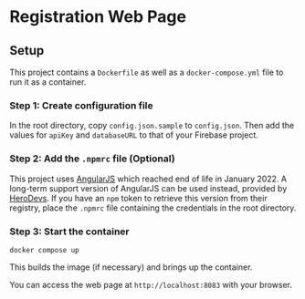 <!--
SPDX-FileCopyrightText: Copyright (C) 2021 Opal Health Informatics Group at the Research Institute of the McGill University Health Centre <john.kildea@mcgill.ca>

SPDX-License-Identifier: AGPL-3.0-or-later
-->

# Registration Web Page

## Setup

This project contains a `Dockerfile` as well as a `docker-compose.yml` file to run it as a container.

### Step 1: Create configuration file

In the root directory, copy `config.json.sample` to `config.json`.
Then add the values for `apiKey` and `databaseURL` to that of your Firebase project.

### Step 2: Add the `.npmrc` file (Optional)

This project uses [AngularJS](https://angularjs.org/) which reached end of life in January 2022.
A long-term support version of AngularJS can be used instead, provided by [HeroDevs](https://www.herodevs.com/support/nes-angularjs). If you have an `npm` token to retrieve this version from their registry, place the `.npmrc` file containing the credentials in the root directory.

### Step 3: Start the container

```shell
docker compose up
```

This builds the image (if necessary) and brings up the container.

You can access the web page at `http://localhost:8083` with your browser.
